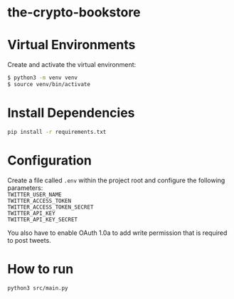 # the-crypto-bookstore

# Virtual Environments

Create and activate the virtual environment:
```bash
$ python3 -m venv venv
$ source venv/bin/activate
```

# Install Dependencies

```bash
pip install -r requirements.txt
```

# Configuration

Create a file called `.env` within the project root and configure the following parameters:
<br>`TWITTER_USER_NAME`
<br>`TWITTER_ACCESS_TOKEN`
<br>`TWITTER_ACCESS_TOKEN_SECRET`
<br>`TWITTER_API_KEY`
<br>`TWITTER_API_KEY_SECRET`

You also have to enable OAuth 1.0a to add write permission that is required to post tweets.

# How to run

```bash
python3 src/main.py
```